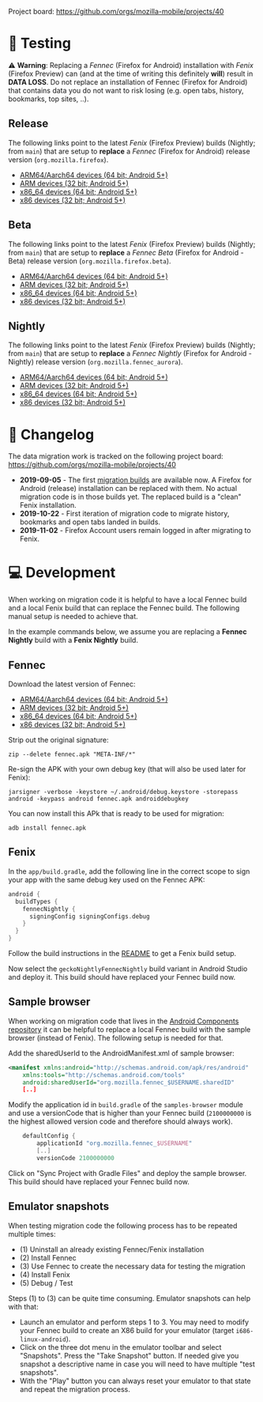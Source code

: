 Project board: https://github.com/orgs/mozilla-mobile/projects/40

# 📱 Testing

⚠️ **Warning**: Replacing a _Fennec_ (Firefox for Android) installation with _Fenix_ (Firefox Preview) can (and at the time of writing this definitely **will**) result in **DATA LOSS**. Do not replace an installation of Fennec (Firefox for Android) that contains data you do not want to risk losing (e.g. open tabs, history, bookmarks, top sites, ..).

## Release

The following links point to the latest *Fenix* (Firefox Preview) builds (Nightly; from `main`) that are setup to **replace** a *Fennec* (Firefox for Android) release version (`org.mozilla.firefox`).

* [ARM64/Aarch64 devices (64 bit; Android 5+)](https://firefox-ci-tc.services.mozilla.com/api/index/v1/task/project.mobile.fenix.v2.fennec-production.latest/artifacts/public/build/arm64-v8a/geckoBeta/target.apk)
* [ARM devices (32 bit; Android 5+)](https://firefox-ci-tc.services.mozilla.com/api/index/v1/task/project.mobile.fenix.v2.fennec-production.latest/artifacts/public/build/armeabi-v7a/geckoBeta/target.apk)
* [x86_64 devices (64 bit; Android 5+)](https://firefox-ci-tc.services.mozilla.com/api/index/v1/task/project.mobile.fenix.v2.fennec-production.latest/artifacts/public/build/x86_64/geckoBeta/target.apk)
* [x86 devices (32 bit; Android 5+)](https://firefox-ci-tc.services.mozilla.com/api/index/v1/task/project.mobile.fenix.v2.fennec-production.latest/artifacts/public/build/x86/geckoBeta/target.apk)

## Beta

The following links point to the latest *Fenix* (Firefox Preview) builds (Nightly; from `main`) that are setup to **replace** a *Fennec Beta* (Firefox for Android - Beta) release version (`org.mozilla.firefox.beta`).

* [ARM64/Aarch64 devices (64 bit; Android 5+)](https://firefox-ci-tc.services.mozilla.com/api/index/v1/task/project.mobile.fenix.v2.fennec-beta.latest/artifacts/public/build/arm64-v8a/geckoBeta/target.apk)
* [ARM devices (32 bit; Android 5+)](https://firefox-ci-tc.services.mozilla.com/api/index/v1/task/project.mobile.fenix.v2.fennec-beta.latest/artifacts/public/build/armeabi-v7a/geckoBeta/target.apk)
* [x86_64 devices (64 bit; Android 5+)](https://firefox-ci-tc.services.mozilla.com/api/index/v1/task/project.mobile.fenix.v2.fennec-beta.latest/artifacts/public/build/x86_64/geckoBeta/target.apk)
* [x86 devices (32 bit; Android 5+)](https://firefox-ci-tc.services.mozilla.com/api/index/v1/task/project.mobile.fenix.v2.fennec-beta.latest/artifacts/public/build/x86/geckoBeta/target.apk)

## Nightly

The following links point to the latest *Fenix* (Firefox Preview) builds (Nightly; from `main`) that are setup to **replace** a *Fennec Nightly* (Firefox for Android - Nightly) release version (`org.mozilla.fennec_aurora`).

* [ARM64/Aarch64 devices (64 bit; Android 5+)](https://firefox-ci-tc.services.mozilla.com/api/index/v1/task/mobile.v2.fenix.nightly.latest.arm64-v8a/artifacts/public/build/arm64-v8a/target.apk)
* [ARM devices (32 bit; Android 5+)](https://firefox-ci-tc.services.mozilla.com/api/index/v1/task/mobile.v2.fenix.nightly.latest.armeabi-v7a/artifacts/public/build/armeabi-v7a/target.apk)
* [x86_64 devices (64 bit; Android 5+)](https://firefox-ci-tc.services.mozilla.com/api/index/v1/task/mobile.v2.fenix.nightly.latest.x86_64/artifacts/public/build/x86_64/target.apk)
* [x86 devices (32 bit; Android 5+)](https://firefox-ci-tc.services.mozilla.com/api/index/v1/task/mobile.v2.fenix.nightly.latest.x86/artifacts/public/build/x86/target.apk)

# 📝 Changelog

The data migration work is tracked on the following project board:
https://github.com/orgs/mozilla-mobile/projects/40

* **2019-09-05** - The first [migration builds](https://tools.taskcluster.net/index/project.mobile.fenix.v2.fennec-production/latest) are available now. A Firefox for Android (release) installation can be replaced with them. No actual migration code is in those builds yet. The replaced build is a "clean" Fenix installation.
* **2019-10-22** - First iteration of migration code to migrate history, bookmarks and open tabs landed in builds.
* **2019-11-02** - Firefox Account users remain logged in after migrating to Fenix.

# 💻 Development

When working on migration code it is helpful to have a local Fennec build and a local Fenix build that can replace the Fennec build. The following manual setup is needed to achieve that.

In the example commands below, we assume you are replacing a **Fennec Nightly** build with a **Fenix Nightly** build.

## Fennec

Download the latest version of Fennec:

 - [ARM64/Aarch64 devices (64 bit; Android 5+)](https://archive.mozilla.org/pub/mobile/nightly/latest-mozilla-esr68-android-aarch64/)
 - [ARM devices (32 bit; Android 5+)](https://archive.mozilla.org/pub/mobile/nightly/latest-mozilla-esr68-android-api-16/)
 - [x86_64 devices (64 bit; Android 5+)](https://archive.mozilla.org/pub/mobile/nightly/latest-mozilla-esr68-android-x86_64/)
 - [x86 devices (32 bit; Android 5+)](https://archive.mozilla.org/pub/mobile/nightly/latest-mozilla-esr68-android-x86/)

Strip out the original signature:

```
zip --delete fennec.apk "META-INF/*"
```

Re-sign the APK with your own debug key (that will also be used later for Fenix):

```
jarsigner -verbose -keystore ~/.android/debug.keystore -storepass android -keypass android fennec.apk androiddebugkey
```

You can now install this APk that is ready to be used for migration:

```
adb install fennec.apk
```

## Fenix

In the `app/build.gradle`, add the following line in the correct scope to sign your app with the same debug key used on the Fennec APK:

```groovy
android {
  buildTypes {
    fennecNightly {
      signingConfig signingConfigs.debug
    }
  }
}
```

Follow the build instructions in the [README](https://github.com/mozilla-mobile/fenix/blob/main/README.md) to get a Fenix build setup.

Now select the `geckoNightlyFennecNightly` build variant in Android Studio and deploy it. This build should have replaced your Fennec build now.

## Sample browser

When working on migration code that lives in the [Android Components repository](https://github.com/mozilla-mobile/android-components) it can be helpful to replace a local Fennec build with the sample browser (instead of Fenix). The following setup is needed for that.

Add the sharedUserId to the AndroidManifest.xml of sample browser:

```XML
<manifest xmlns:android="http://schemas.android.com/apk/res/android"
    xmlns:tools="http://schemas.android.com/tools"
    android:sharedUserId="org.mozilla.fennec_$USERNAME.sharedID"
    [..]
```

Modify the application id in `build.gradle` of the `samples-browser` module and use a versionCode that is higher than your Fennec build (`2100000000` is the highest allowed version code and therefore should always work).

```Groovy
    defaultConfig {
        applicationId "org.mozilla.fennec_$USERNAME"
        [..]
        versionCode 2100000000
```



Click on "Sync Project with Gradle Files" and deploy the sample browser. This build should have replaced your Fennec build now.

## Emulator snapshots

When testing migration code the following process has to be repeated multiple times:

* (1) Uninstall an already existing Fennec/Fenix installation
* (2) Install Fennec
* (3) Use Fennec to create the necessary data for testing the migration
* (4) Install Fenix
* (5) Debug / Test

Steps (1) to (3) can be quite time consuming. Emulator snapshots can help with that:

* Launch an emulator and perform steps 1 to 3. You may need to modify your Fennec build to create an X86 build for your emulator (target `i686-linux-android`).
* Click on the three dot menu in the emulator toolbar and select "Snapshots". Press the "Take Snapshot" button. If needed give you snapshot a descriptive name in case you will need to have multiple "test snapshots".
* With the "Play" button you can always reset your emulator to that state and repeat the migration process.
